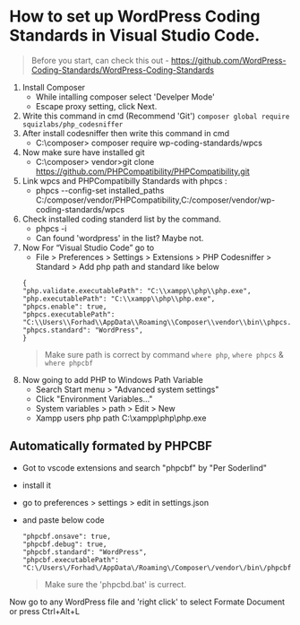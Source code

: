 # How to set up WordPress Coding Standards in Visual Studio Code.

> Before you start, can check this out - https://github.com/WordPress-Coding-Standards/WordPress-Coding-Standards

1. Install Composer
    - While intalling composer select 'Develper Mode'
    - Escape proxy setting, click Next.
2. Write this command in cmd (Recommend 'Git')
    `composer global require squizlabs/php_codesniffer`
3. After install codesniffer then write this command in cmd
    - C:\composer> composer require wp-coding-standards/wpcs
4. Now make sure have installed git
    - C:\composer> vendor>git clone https://github.com/PHPCompatibility/PHPCompatibility.git
5. Link wpcs and PHPCompatibilly Standards with phpcs :
    - phpcs --config-set installed_paths C:/composer/vendor/PHPCompatibility,C:/composer/vendor/wp-coding-standards/wpcs
6. Check installed coding standerd list by the command.
    - phpcs -i
    - Can found 'wordpress' in the list? Maybe not.
7. Now For “Visual Studio Code” go to
    - File > Preferences > Settings > Extensions > PHP Codesniffer > Standard > Add php path and standard like below
    ```
    {
    "php.validate.executablePath": "C:\\xampp\\php\\php.exe",
    "php.executablePath": "C:\\xampp\\php\\php.exe",
    "phpcs.enable": true,
    "phpcs.executablePath": "C:\\Users\\Forhad\\AppData\\Roaming\\Composer\\vendor\\bin\\phpcs.bat",
    "phpcs.standard": "WordPress",
    }
    ```
    > Make sure path is correct by command `where php`, `where phpcs` & `where phpcbf`
8. Now going to add PHP to Windows Path Variable 
    - Search Start menu > "Advanced system settings"
    - Click "Environment Variables…"
    - System variables > path > Edit > New
    - Xampp users php path C:\xampp\php\php.exe

## Automatically formated by PHPCBF

- Got to vscode extensions and search "phpcbf" by "Per Soderlind"
- install it
- go to preferences > settings > edit in settings.json
- and paste below code
    
    ```
    "phpcbf.onsave": true,
    "phpcbf.debug": true,
    "phpcbf.standard": "WordPress",
    "phpcbf.executablePath": "C:\/Users\/Forhad\/AppData\/Roaming\/Composer\/vendor\/bin\/phpcbf.bat",
    ```
    > Make sure the 'phpcbd.bat' is currect.
    
Now go to any WordPress file and 'right click' to select Formate Document or press Ctrl+Alt+L
